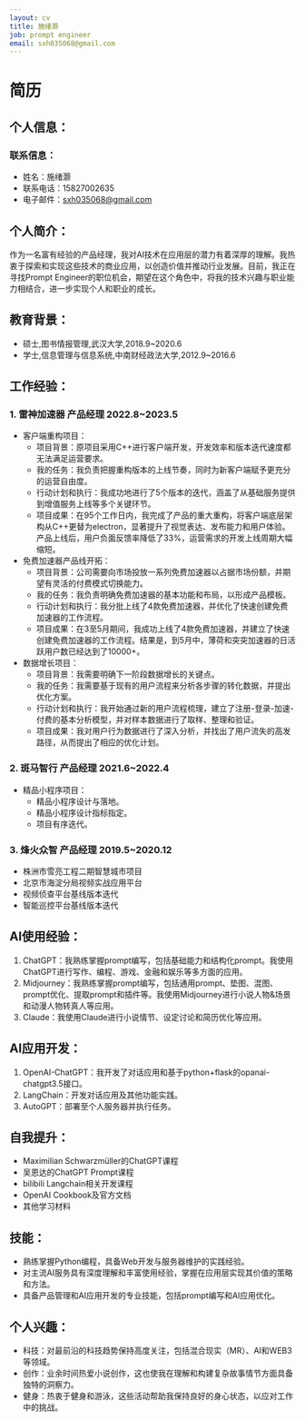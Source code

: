 ```yaml
---
layout: cv
title: 施绪灏
job: prompt engineer
email: sxh035068@gmail.com
---
```


# 简历

## 个人信息：

### 联系信息：
* 姓名：施绪灏
* 联系电话：15827002635
* 电子邮件：sxh035068@gmail.com

## 个人简介：
作为一名富有经验的产品经理，我对AI技术在应用层的潜力有着深厚的理解。我热衷于探索和实现这些技术的商业应用，以创造价值并推动行业发展。目前，我正在寻找Prompt Engineer的职位机会，期望在这个角色中，将我的技术兴趣与职业能力相结合，进一步实现个人和职业的成长。

## 教育背景：
* 硕士,图书情报管理,武汉大学,2018.9~2020.6
* 学士,信息管理与信息系统,中南财经政法大学,2012.9~2016.6

## 工作经验：

### 1. 雷神加速器 产品经理  2022.8~2023.5
* 客户端重构项目：
    * 项目背景：原项目采用C++进行客户端开发，开发效率和版本迭代速度都无法满足运营要求。
    * 我的任务：我负责把握重构版本的上线节奏，同时为新客户端赋予更充分的运营自由度。
    * 行动计划和执行：我成功地进行了5个版本的迭代，涵盖了从基础服务提供到增值服务上线等多个关键环节。
    * 项目成果：在95个工作日内，我完成了产品的重大重构，将客户端底层架构从C++更替为electron，显著提升了视觉表达、发布能力和用户体验。产品上线后，用户负面反馈率降低了33%，运营需求的开发上线周期大幅缩短。
* 免费加速器产品线开拓：
    * 项目背景：公司需要向市场投放一系列免费加速器以占据市场份额，并期望有灵活的付费模式切换能力。
    * 我的任务：我负责明确免费加速器的基本功能和布局，以形成产品模板。
    * 行动计划和执行：我分批上线了4款免费加速器，并优化了快速创建免费加速器的工作流程。
    * 项目成果：在3至5月期间，我成功上线了4款免费加速器，并建立了快速创建免费加速器的工作流程。结果是，到5月中，薄荷和突突加速器的日活跃用户数已经达到了10000+。
* 数据增长项目：
    * 项目背景：我需要明确下一阶段数据增长的关键点。
    * 我的任务：我需要基于现有的用户流程来分析各步骤的转化数据，并提出优化方案。
    * 行动计划和执行：我开始通过新的用户流程梳理，建立了注册-登录-加速-付费的基本分析模型，并对样本数据进行了取样、整理和验证。
    * 项目成果：我对用户行为数据进行了深入分析，并找出了用户流失的高发路径，从而提出了相应的优化计划。
### 2. 斑马智行 产品经理  2021.6~2022.4
* 精品小程序项目：
    * 精品小程序设计与落地。
    * 精品小程序设计指标指定。
    * 项目有序迭代。
 
### 3. 烽火众智 产品经理  2019.5~2020.12
* 株洲市雪亮工程二期智慧城市项目
* 北京市海淀分局视频实战应用平台
* 视频侦查平台基线版本迭代
* 智能巡控平台基线版本迭代

## AI使用经验：

1. ChatGPT：我熟练掌握prompt编写，包括基础能力和结构化prompt。我使用ChatGPT进行写作、编程、游戏、金融和娱乐等多方面的应用。
2. Midjourney：我熟练掌握prompt编写，包括通用prompt、垫图、混图、prompt优化、提取prompt和插件等。我使用Midjourney进行小说人物&场景和动漫人物转真人等应用。
3. Claude：我使用Claude进行小说情节、设定讨论和简历优化等应用。

## AI应用开发：

1. OpenAI-ChatGPT：我开发了对话应用和基于python+flask的opanai-chatgpt3.5接口。
2. LangChain：开发对话应用及其他功能实践。
3. AutoGPT：部署至个人服务器并执行任务。

## 自我提升：
* Maximilian Schwarzmüller的ChatGPT课程
* 吴恩达的ChatGPT Prompt课程
* bilibili Langchain相关开发课程
* OpenAI Cookbook及官方文档
* 其他学习材料

## 技能：
* 熟练掌握Python编程，具备Web开发与服务器维护的实践经验。
* 对主流AI服务具有深度理解和丰富使用经验，掌握在应用层实现其价值的策略和方法。
* 具备产品管理和AI应用开发的专业技能，包括prompt编写和AI应用优化。

## 个人兴趣：
* 科技：对最前沿的科技趋势保持高度关注，包括混合现实（MR）、AI和WEB3等领域。
* 创作：业余时间热爱小说创作，这也使我在理解和构建复杂故事情节方面具备独特的洞察力。
* 健身：热衷于健身和游泳，这些活动帮助我保持良好的身心状态，以应对工作中的挑战。

<!-- ### Footer

Last updated: May 2013 -->
